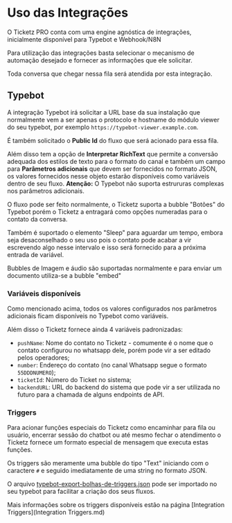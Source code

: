 Uso das Integrações
===================

O Ticketz PRO conta com uma engine agnóstica de integrações, inicialmente
disponível para Typebot e Webhook/N8N

Para utilização das integrações basta selecionar o mecanismo de automação
desejado e fornecer as informações que ele solicitar.

Toda conversa que chegar nessa fila será atendida por esta integração.

Typebot
-------

A integração Typebot irá solicitar a URL base da sua instalação que 
normalmente vem a ser apenas o protocolo e hostname do módulo viewer do seu
typebot, por exemplo `https://typebot-viewer.example.com`.

É também solicitado o **Public Id** do fluxo que será acionado para
essa fila.

Além disso tem a opção de **Interpretar RichText** que permite a conversão
adequada dos estilos de texto para o formato do canal e também um campo
para **Parâmetros adicionais** que devem ser fornecidos no formato
JSON, os valores fornecidos nesse objeto estarão disponíveis como variáveis
dentro de seu fluxo. **Atenção:** O Typebot não suporta estrururas
complexas nos parâmetros adicionais.

O fluxo pode ser feito normalmente, o Ticketz suporta a bubble "Botões"
do Typebot porém o Ticketz a entragará como opções numeradas para o
contato da conversa.

Também é suportado o elemento "Sleep" para aguardar um tempo, embora
seja desaconselhado o seu uso pois o contato pode acabar a vir escrevendo
algo nesse intervalo e isso será fornecido para a próxima entrada de
variável.

Bubbles de Imagem e áudio são suportadas normalmente e para enviar
um documento utiliza-se a bubble "embed"

### Variáveis disponíveis

Como mencionado acima, todos os valores configurados nos parâmetros
adicionais ficam disponíveis no Typebot como variáveis.

Além disso o Ticketz fornece ainda 4 variáveis padronizadas:

* `pushName`: Nome do contato no Ticketz - comumente é o nome que
  o contato configurou no whatsapp dele, porém pode vir a ser
  editado pelos operadores;
* `number`: Endereço do contato (no canal Whatsapp segue o formato `55DDDNUMERO`);
* `ticketId`: Número do Ticket no sistema;
* `backendURL`: URL do backend do sistema que pode vir a ser utilizada
  no futuro para a chamada de alguns endpoints de API.

### Triggers

Para acionar funções especiais do Ticketz como encaminhar para fila ou
usuário, encerrar sessão do chatbot ou até mesmo fechar o atendimento
o Ticketz fornece um formato especial de mensagem que executa estas funções.

Os triggers são meramente uma bubble do tipo "Text" iniciando com 
o caractere `#` e seguido imediatamente de uma string no formato JSON.

O arquivo [typebot-export-bolhas-de-triggers.json](typebot-export-bolhas-de-triggers.json)
pode ser importado no seu typebot para facilitar a criação dos seus 
fluxos.

Mais informações sobre os triggers disponíveis estão na página
[Integration Triggers](Integration Triggers.md)
